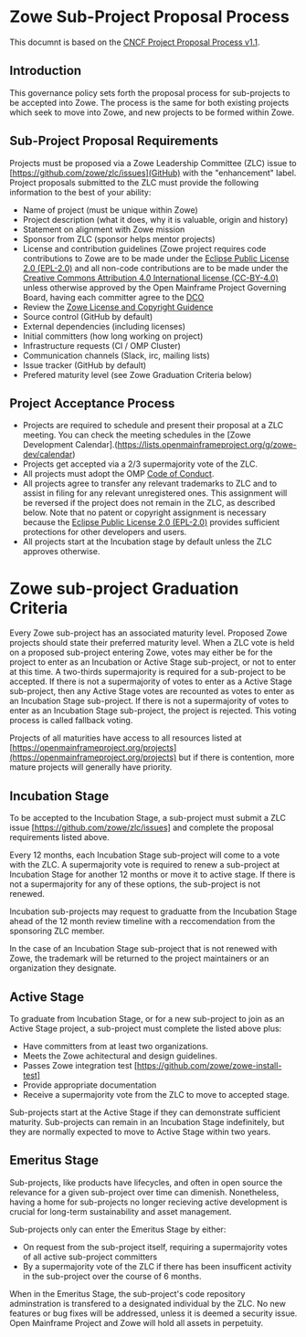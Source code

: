 # Zowe Sub-Project Proposal Process

This documnt is based on the [CNCF Project Proposal Process v1.1](https://github.com/CNCF/toc/blob/40abe6f81c2b46842a87d6c47cf4190f0d8c1856/process/project_proposals.adoc).

## Introduction

This governance policy sets forth the proposal process for sub-projects to be accepted into Zowe. The process is the same for both existing projects which seek to move into Zowe, and new projects to be formed within Zowe.

## Sub-Project Proposal Requirements

Projects must be proposed via a Zowe Leadership Committee (ZLC) issue to [https://github.com/zowe/zlc/issues](GitHub) with the "enhancement" label. Project proposals submitted to the ZLC must provide the following information to the best of your ability:

* Name of project (must be unique within Zowe)
* Project description (what it does, why it is valuable, origin and history)
* Statement on alignment with Zowe mission
* Sponsor from ZLC (sponsor helps mentor projects)
* License and contribution guidelines (Zowe project requires code contributions to Zowe are to be made under the [Eclipse Public License 2.0 (EPL-2.0)](https://spdx.org/licenses/EPL-2.0.html) and all non-code contributions are to be made under the [Creative Commons Attribution 4.0 International license (CC-BY-4.0)](https://spdx.org/licenses/CC-BY-4.0.html) unless otherwise approved by the Open Mainframe Project Governing Board, having each committer agree to the [DCO](https://developercertificate.org/)
* Review the [Zowe License and Copyright Guidence](https://github.com/zowe/zlc/blob/master/process/LicenseAndCopyrightGuidance.md)
* Source control (GitHub by default)
* External dependencies (including licenses)
* Initial committers (how long working on project)
* Infrastructure requests (CI / OMP Cluster)
* Communication channels (Slack, irc, mailing lists)
* Issue tracker (GitHub by default)
* Prefered maturity level (see Zowe Graduation Criteria below)

## Project Acceptance Process

* Projects are required to schedule and present their proposal at a ZLC meeting. You can check the meeting schedules in the [Zowe Development Calendar].(https://lists.openmainframeproject.org/g/zowe-dev/calendar)
* Projects get accepted via a 2/3 supermajority vote of the ZLC.
* All projects must adopt the OMP [Code of Conduct](code_of_conduct.md).
* All projects agree to transfer any relevant trademarks to ZLC and to assist in filing for any relevant unregistered ones. This assignment will be reversed if the project does not remain in the ZLC, as described below. Note that no patent or copyright assignment is necessary because the [Eclipse Public License 2.0 (EPL-2.0)](https://spdx.org/licenses/EPL-2.0.html) provides sufficient protections for other developers and users.
* All projects start at the Incubation stage by default unless the ZLC approves otherwise.

# Zowe sub-project Graduation Criteria

Every Zowe sub-project has an associated maturity level. Proposed Zowe projects should state their preferred maturity level. When a ZLC vote is held on a proposed sub-project entering Zowe, votes may either be for the project to enter as an Incubation or Active Stage sub-project, or not to enter at this time. A two-thirds supermajority is required for a sub-project to be accepted. If there is not a supermajority of votes to enter as a Active Stage sub-project, then any Active Stage votes are recounted as votes to enter as an Incubation Stage sub-project. If there is not a supermajority of votes to enter as an Incubation Stage sub-project, the project is rejected. This voting process is called fallback voting.

Projects of all maturities have access to all resources listed at [https://openmainframeproject.org/projects](https://openmainframeproject.org/projects) but if there is contention, more mature projects will generally have priority.

## Incubation Stage

To be accepted to the Incubation Stage, a sub-project must submit a ZLC issue [https://github.com/zowe/zlc/issues] and complete the proposal requirements listed above.

Every 12 months, each Incubation Stage sub-project will come to a vote with the ZLC. A supermajority vote is required to renew a sub-project at Incubation Stage for another 12 months or move it to active stage. If there is not a supermajority for any of these options, the sub-project is not renewed.

Incubation sub-projects may request to graduatte from the Incubation Stage ahead of the 12 month review timeline with a reccomendation from the sponsoring ZLC member.

In the case of an Incubation Stage sub-project that is not renewed with Zowe, the trademark will be returned to the project maintainers or an organization they designate.

## Active Stage

To graduate from Incubation Stage, or for a new sub-project to join as an Active Stage project, a sub-project must complete the listed above plus:

* Have committers from at least two organizations.
* Meets the Zowe achitectural and design guidelines.
* Passes Zowe integration test [https://github.com/zowe/zowe-install-test]
* Provide appropriate documentation
* Receive a supermajority vote from the ZLC to move to accepted stage.

Sub-projects start at the Active Stage if they can demonstrate sufficient maturity. Sub-projects can remain in an Incubation Stage indefinitely, but they are normally expected to move to Active Stage within two years.

## Emeritus Stage

Sub-projects, like products have lifecycles, and often in open source the relevance for a given sub-project over time can dimenish. Nonetheless, having a home for sub-projects no longer recieving active development is crucial for long-term sustainability and asset management.

Sub-projects only can enter the Emeritus Stage by either:

* On request from the sub-project itself, requiring a supermajority votes of all active sub-project committers
* By a supermajority vote of the ZLC if there has been insufficent activity in the sub-project over the course of 6 months.

When in the Emeritus Stage, the sub-project's code repository adminstration is transfered to a designated individual by the ZLC. No new features or bug fixes will be addressed, unless it is deemed a security issue. Open Mainframe Project and Zowe will hold all assets in perpetuity.
